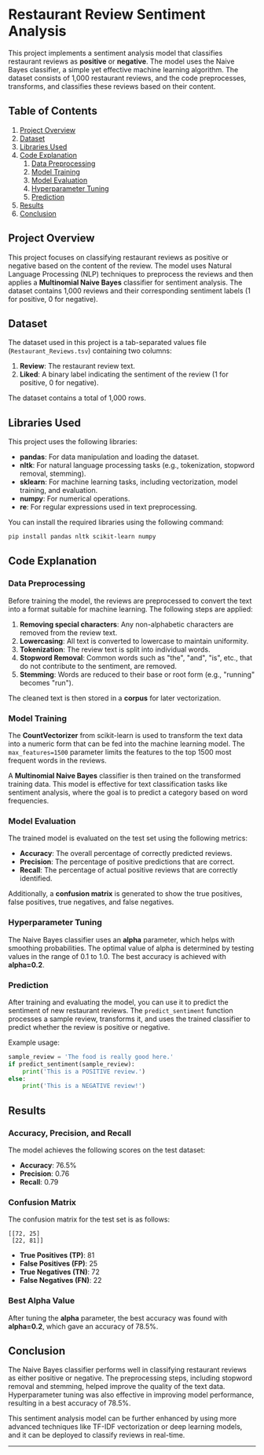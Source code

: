 # Restaurant Review Sentiment Analysis

This project implements a sentiment analysis model that classifies restaurant reviews as **positive** or **negative**. The model uses the Naive Bayes classifier, a simple yet effective machine learning algorithm. The dataset consists of 1,000 restaurant reviews, and the code preprocesses, transforms, and classifies these reviews based on their content.

## Table of Contents

1. [Project Overview](#project-overview)
2. [Dataset](#dataset)
3. [Libraries Used](#libraries-used)
4. [Code Explanation](#code-explanation)
    1. [Data Preprocessing](#data-preprocessing)
    2. [Model Training](#model-training)
    3. [Model Evaluation](#model-evaluation)
    4. [Hyperparameter Tuning](#hyperparameter-tuning)
    5. [Prediction](#prediction)
5. [Results](#results)
6. [Conclusion](#conclusion)

## Project Overview

This project focuses on classifying restaurant reviews as positive or negative based on the content of the review. The model uses Natural Language Processing (NLP) techniques to preprocess the reviews and then applies a **Multinomial Naive Bayes** classifier for sentiment analysis. The dataset contains 1,000 reviews and their corresponding sentiment labels (1 for positive, 0 for negative).

## Dataset

The dataset used in this project is a tab-separated values file (`Restaurant_Reviews.tsv`) containing two columns:

1. **Review**: The restaurant review text.
2. **Liked**: A binary label indicating the sentiment of the review (1 for positive, 0 for negative).

The dataset contains a total of 1,000 rows.

## Libraries Used

This project uses the following libraries:

- **pandas**: For data manipulation and loading the dataset.
- **nltk**: For natural language processing tasks (e.g., tokenization, stopword removal, stemming).
- **sklearn**: For machine learning tasks, including vectorization, model training, and evaluation.
- **numpy**: For numerical operations.
- **re**: For regular expressions used in text preprocessing.

You can install the required libraries using the following command:

```bash
pip install pandas nltk scikit-learn numpy
```

## Code Explanation

### Data Preprocessing

Before training the model, the reviews are preprocessed to convert the text into a format suitable for machine learning. The following steps are applied:

1. **Removing special characters**: Any non-alphabetic characters are removed from the review text.
2. **Lowercasing**: All text is converted to lowercase to maintain uniformity.
3. **Tokenization**: The review text is split into individual words.
4. **Stopword Removal**: Common words such as "the", "and", "is", etc., that do not contribute to the sentiment, are removed.
5. **Stemming**: Words are reduced to their base or root form (e.g., "running" becomes "run").

The cleaned text is then stored in a **corpus** for later vectorization.

### Model Training

The **CountVectorizer** from scikit-learn is used to transform the text data into a numeric form that can be fed into the machine learning model. The `max_features=1500` parameter limits the features to the top 1500 most frequent words in the reviews.

A **Multinomial Naive Bayes** classifier is then trained on the transformed training data. This model is effective for text classification tasks like sentiment analysis, where the goal is to predict a category based on word frequencies.

### Model Evaluation

The trained model is evaluated on the test set using the following metrics:

- **Accuracy**: The overall percentage of correctly predicted reviews.
- **Precision**: The percentage of positive predictions that are correct.
- **Recall**: The percentage of actual positive reviews that are correctly identified.
  
Additionally, a **confusion matrix** is generated to show the true positives, false positives, true negatives, and false negatives.

### Hyperparameter Tuning

The Naive Bayes classifier uses an **alpha** parameter, which helps with smoothing probabilities. The optimal value of alpha is determined by testing values in the range of 0.1 to 1.0. The best accuracy is achieved with **alpha=0.2**.

### Prediction

After training and evaluating the model, you can use it to predict the sentiment of new restaurant reviews. The `predict_sentiment` function processes a sample review, transforms it, and uses the trained classifier to predict whether the review is positive or negative.

Example usage:

```python
sample_review = 'The food is really good here.'
if predict_sentiment(sample_review):
    print('This is a POSITIVE review.')
else:
    print('This is a NEGATIVE review!')
```

## Results

### Accuracy, Precision, and Recall

The model achieves the following scores on the test dataset:

- **Accuracy**: 76.5%
- **Precision**: 0.76
- **Recall**: 0.79

### Confusion Matrix

The confusion matrix for the test set is as follows:

```
[[72, 25]
 [22, 81]]
```

- **True Positives (TP)**: 81
- **False Positives (FP)**: 25
- **True Negatives (TN)**: 72
- **False Negatives (FN)**: 22

### Best Alpha Value

After tuning the **alpha** parameter, the best accuracy was found with **alpha=0.2**, which gave an accuracy of 78.5%.

## Conclusion

The Naive Bayes classifier performs well in classifying restaurant reviews as either positive or negative. The preprocessing steps, including stopword removal and stemming, helped improve the quality of the text data. Hyperparameter tuning was also effective in improving model performance, resulting in a best accuracy of 78.5%.

This sentiment analysis model can be further enhanced by using more advanced techniques like TF-IDF vectorization or deep learning models, and it can be deployed to classify reviews in real-time.

---
